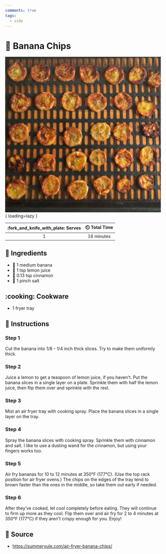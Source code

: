 ```yaml
---
comments: true
tags:
  - side
---
```

# :banana: Banana Chips

![Banana Chips][1]{ loading=lazy }

| :fork_and_knife_with_plate: Serves | :timer_clock: Total Time |
|:----------------------------------:|:-----------------------: |
| 1 | 16 minutes |

## :salt: Ingredients

- :banana: 1 medium banana
- :lemon: 1 tsp lemon juice
- :custard: 0.13 tsp cinnamon
- :salt: 1 pinch salt

## :cooking: Cookware

- 1 fryer tray

## :pencil: Instructions

### Step 1

Cut the banana into 1/8 - 1/4 inch thick slices. Try to make them uniformly thick.

### Step 2

Juice a lemon to get a teaspoon of lemon juice, if you haven't. Put the banana slices in a single layer on a plate.
Sprinkle them with half the lemon juice, then flip them over and sprinkle with the rest.

### Step 3

Mist an air fryer tray with cooking spray. Place the banana slices in a single layer on the tray.

### Step 4

Spray the banana slices with cooking spray. Sprinkle them with cinnamon and salt. I like to use a dusting wand for the
cinnamon, but using your fingers works too.

### Step 5

Air fry bananas for 10 to 12 minutes at 350°F (177°C). (Use the top rack position for air fryer ovens.) The chips on
the edges of the tray tend to brown faster than the ones in the middle, so take them out early if needed.

### Step 6

After they’ve cooked, let cool completely before eating. They will continue to firm up more as they cool. Flip them
over and air fry for 2 to 4 minutes at 350°F (177°C) if they aren't crispy enough for you. Enjoy!

## :link: Source

- <https://summeryule.com/air-fryer-banana-chips/>

[1]: <../assets/images/banana-chips.jpg>
